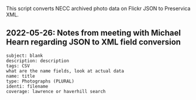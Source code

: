 This script converts NECC archived photo data on Flickr JSON to Preservica XML.

## 2022-05-26: Notes from meeting with Michael Hearn regarding JSON to XML field conversion
```
subject: blank
description: description
tags: CSV
what are the name fields, look at actual data
name: title
type: Photographs (PLURAL)
identi: filename
coverage: lawrence or haverhill search
```
